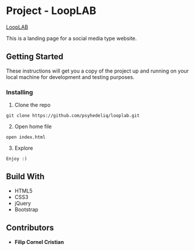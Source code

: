 # Project - LoopLAB #

[LoopLAB](https://psyhedeliq.github.io/looplab/)  

This is a landing page for a social media type website.

## Getting Started ##
These instructions will get you a copy of the project up and running on your local machine for development and testing purposes.

### Installing ###

1. Clone the repo  

```
git clone https://github.com/psyhedeliq/looplab.git
```
  
2. Open home file  

```
open index.html
```
  
3. Explore  

```
Enjoy :)
```

## Build With ##
* HTML5
* CSS3
* jQuery
* Bootstrap
  
## Contributors ##

* **Filip Cornel Cristian**

